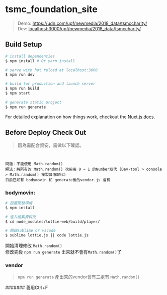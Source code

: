 # tsmc_foundation_site

> Demo: https://udn.com/upf/newmedia/2018_data/tsmccharity/ <br/>
> Dev: <localhost:3000/upf/newmedia/2018_data/tsmccharity/>

## Build Setup

``` bash
# install dependencies
$ npm install # Or yarn install

# serve with hot reload at localhost:3000
$ npm run dev

# build for production and launch server
$ npm run build
$ npm start

# generate static project
$ npm run generate
```

For detailed explanation on how things work, checkout the [Nuxt.js docs](https://github.com/nuxt/nuxt.js).

## Before Deploy Check Out
>因為需配合資安，需做以下確認。 <br>
#
```
問題：不能使用 Math.random() 
解法：將所有的 Math.random() 改用用 0 ~ 1 的Number取代 (Dev-tool > console > Math.random() 複製其值取代)
目前已知有 bodymovin 和 generate後的vendor.js 會有
```

### bodymovin:
``` bash
# 設置開發環境
$ npm install

# 進入檔案資料夾
$ cd node_modules/lottie-web/build/player/

# 開啟sublime or vscode
$ sublime lottie.js || code lottie.js

```
開始清理修改 ` Math.random() `<br/>
修改完後 ` npm run generate ` 出來就不會有` Math.random() `了
### vendor
>`npm run generate` 產出來的vendor會有三處有 ` Math.random() `

####### 善用Ctrl+F

